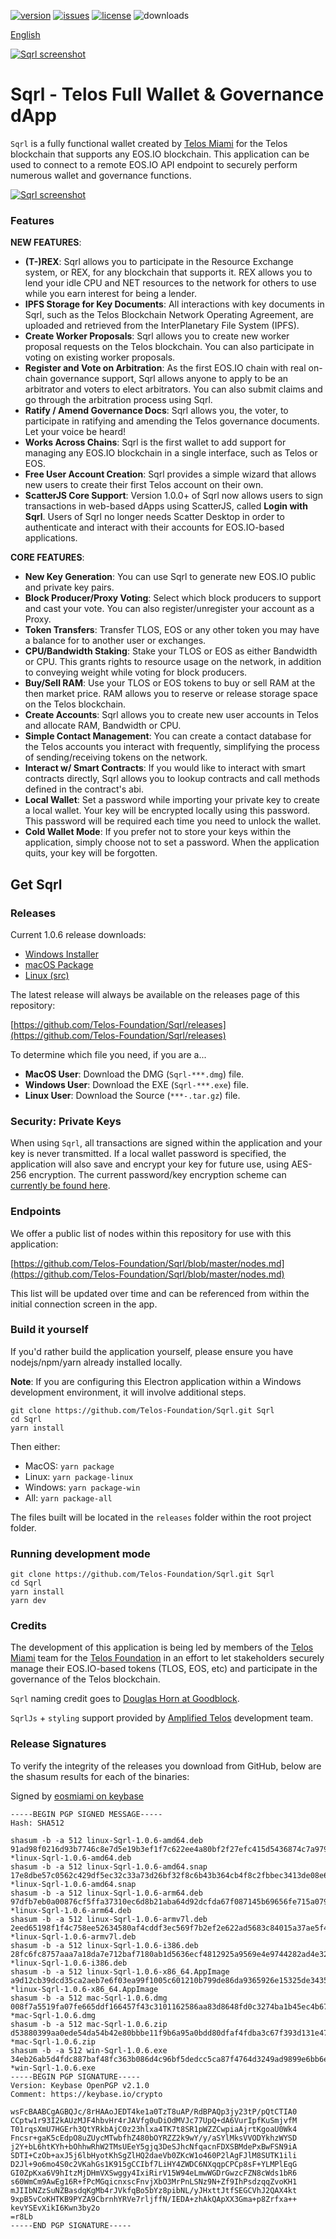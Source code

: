[![version](https://img.shields.io/github/release/Telos-Foundation/Sqrl/all.svg)](https://github.com/Telos-Foundation/Sqrl/releases)
[![issues](https://img.shields.io/github/issues/Telos-Foundation/Sqrl.svg)](https://github.com/Telos-Foundation/Sqrl/issues)
[![license](https://img.shields.io/badge/license-MIT-blue.svg)](https://raw.githubusercontent.com/Telos-Foundation/Sqrl/master/LICENSE)
![downloads](https://img.shields.io/github/downloads/Telos-Foundation/Sqrl/total.svg)

[English](https://github.com/Telos-Foundation/Sqrl/blob/master/README.md)

[![Sqrl screenshot](https://raw.githubusercontent.com/Telos-Foundation/Sqrl/master/app/renderer/assets/images/sqrl.png)](https://raw.githubusercontent.com/Telos-Foundation/Sqrl/master/app/renderer/assets/images/sqrl.png)

# Sqrl - Telos Full Wallet & Governance dApp

`Sqrl` is a fully functional wallet created by [Telos Miami](https://eos.miami/) for the Telos blockchain that supports any EOS.IO blockchain. This application can be used to connect to a remote EOS.IO API endpoint to securely perform numerous wallet and governance functions.

[![Sqrl screenshot](https://raw.githubusercontent.com/Telos-Foundation/Sqrl/master/Sqrl.png)](https://raw.githubusercontent.com/Telos-Foundation/Sqrl/master/Sqrl.png)

### Features

**NEW FEATURES**:
- **(T-)REX**: Sqrl allows you to participate in the Resource Exchange system, or REX, for any blockchain that supports it. REX allows you to lend your idle CPU and NET resources to the network for others to use while you earn interest for being a lender.
- **IPFS Storage for Key Documents**: All interactions with key documents in Sqrl, such as the Telos Blockchain Network Operating Agreement, are uploaded and retrieved from the InterPlanetary File System (IPFS).
- **Create Worker Proposals**: Sqrl allows you to create new worker proposal requests on the Telos blockchain. You can also participate in voting on existing worker proposals.
- **Register and Vote on Arbitration**: As the first EOS.IO chain with real on-chain governance support, Sqrl allows anyone to apply to be an arbitrator and voters to elect arbitrators. You can also submit claims and go through the arbitration process using Sqrl.
- **Ratify / Amend Governance Docs**: Sqrl allows you, the voter, to participate in ratifying and amending the Telos governance documents. Let your voice be heard!
- **Works Across Chains**: Sqrl is the first wallet to add support for managing any EOS.IO blockchain in a single interface, such as Telos or EOS.
- **Free User Account Creation**: Sqrl provides a simple wizard that allows new users to create their first Telos account on their own.
- **ScatterJS Core Support**: Version 1.0.0+ of Sqrl now allows users to sign transactions in web-based dApps using ScatterJS, called **Login with Sqrl**. Users of Sqrl no longer needs Scatter Desktop in order to authenticate and interact with their accounts for EOS.IO-based applications.

**CORE FEATURES**:
- **New Key Generation**: You can use Sqrl to generate new EOS.IO public and private key pairs.
- **Block Producer/Proxy Voting**: Select which block producers to support and cast your vote. You can also register/unregister your account as a Proxy.
- **Token Transfers**: Transfer TLOS, EOS or any other token you may have a balance for to another user or exchanges.
- **CPU/Bandwidth Staking**: Stake your TLOS or EOS as either Bandwidth or CPU. This grants rights to resource usage on the network, in addition to conveying weight while voting for block producers.
- **Buy/Sell RAM**: Use your TLOS or EOS tokens to buy or sell RAM at the then market price. RAM allows you to reserve or release storage space on the Telos blockchain.
- **Create Accounts**: Sqrl allows you to create new user accounts in Telos and allocate RAM, Bandwidth or CPU.
- **Simple Contact Management**: You can create a contact database for the Telos accounts you interact with frequently, simplifying the process of sending/receiving tokens on the network.
- **Interact w/ Smart Contracts**: If you would like to interact with smart contracts directly, Sqrl allows you to lookup contracts and call methods defined in the contract's abi.
- **Local Wallet**: Set a password while importing your private key to create a local wallet. Your key will be encrypted locally using this password. This password will be required each time you need to unlock the wallet.
- **Cold Wallet Mode**: If you prefer not to store your keys within the application, simply choose not to set a password. When the application quits, your key will be forgotten.

## Get Sqrl

### Releases

Current 1.0.6 release downloads:

- [Windows Installer](https://github.com/Telos-Foundation/Sqrl/releases/download/1.0.6/win-Sqrl-1.0.6.exe)
- [macOS Package](https://github.com/Telos-Foundation/Sqrl/releases/download/1.0.6/mac-Sqrl-1.0.6.dmg)
- [Linux (src)](https://github.com/Telos-Foundation/Sqrl/archive/1.0.6.tar.gz)

The latest release will always be available on the releases page of this repository:

[https://github.com/Telos-Foundation/Sqrl/releases](https://github.com/Telos-Foundation/Sqrl/releases)

To determine which file you need, if you are a...

- **MacOS User**: Download the DMG (`Sqrl-***.dmg`) file.
- **Windows User**: Download the EXE (`Sqrl-***.exe`) file.
- **Linux User**: Download the Source (`***-.tar.gz`) file.

### Security: Private Keys

When using `Sqrl`, all transactions are signed within the application and your key is never transmitted. If a local wallet password is specified, the application will also save and encrypt your key for future use, using AES-256 encryption. The current password/key encryption scheme can [currently be found here](https://github.com/Telos-Foundation/Sqrl/blob/master/app/shared/actions/wallet.js#L8).

### Endpoints

We offer a public list of nodes within this repository for use with this application:

[https://github.com/Telos-Foundation/Sqrl/blob/master/nodes.md](https://github.com/Telos-Foundation/Sqrl/blob/master/nodes.md)

This list will be updated over time and can be referenced from within the initial connection screen in the app.

### Build it yourself

If you'd rather build the application yourself, please ensure you have nodejs/npm/yarn already installed locally.

**Note**: If you are configuring this Electron application within a Windows development environment, it will involve additional steps.

```
git clone https://github.com/Telos-Foundation/Sqrl.git Sqrl
cd Sqrl
yarn install
```

Then either:

- MacOS: `yarn package`
- Linux: `yarn package-linux`
- Windows: `yarn package-win`
- All: `yarn package-all`

The files built will be located in the `releases` folder within the root project folder.

### Running development mode

```
git clone https://github.com/Telos-Foundation/Sqrl.git Sqrl
cd Sqrl
yarn install
yarn dev
```

### Credits

The development of this application is being led by members of the [Telos Miami](https://eos.miami) team for the [Telos Foundation](https://telosfoundation.io) in an effort to let stakeholders securely manage their EOS.IO-based tokens (TLOS, EOS, etc) and participate in the governance of the Telos blockchain.

`Sqrl` naming credit goes to [Douglas Horn at Goodblock](https://goodblock.io/).

`SqrlJs` + `styling` support provided by [Amplified Telos](https://amplified.software/) development team.

### Release Signatures

To verify the integrity of the releases you download from GitHub, below are the shasum results for each of the binaries:

Signed by [eosmiami on keybase](https://keybase.io/eosmiami)

```
-----BEGIN PGP SIGNED MESSAGE-----
Hash: SHA512

shasum -b -a 512 linux-Sqrl-1.0.6-amd64.deb
91ad98f0216d93b7746c8e7d5e19b3ef1f7c622ee4a80bf2f27efc415d5436874c7a979323bdd9b54045d04bf1699c5c9f1379fbc77cdbcae464bb23618ca8fa *linux-Sqrl-1.0.6-amd64.deb
shasum -b -a 512 linux-Sqrl-1.0.6-amd64.snap
17e8dbe57c0562c429df5ec32c33a73d26bf32f8c6b43b364cb4f8c2fbbec3413de08e6cd8991911a9a55107b914b1804a954d7c938b2f8f970dc76c36bfcf53 *linux-Sqrl-1.0.6-amd64.snap
shasum -b -a 512 linux-Sqrl-1.0.6-arm64.deb
97dfb7eb0a00876cf5ffa37310ec6d8b21aba64d92dcfda67f087145b69656fe715a07979aac09712e2c8a5810da94fe17846200903819dcf7b4597c399c40c8 *linux-Sqrl-1.0.6-arm64.deb
shasum -b -a 512 linux-Sqrl-1.0.6-armv7l.deb
2eed65198f1f4c758ee52634580af4cddf3ec569f7b2ef2e622ad5683c84015a37ae5f47d3e3f32febfd45fb207d84ca2f83f93cb28a867bc27aedd9587776e3 *linux-Sqrl-1.0.6-armv7l.deb
shasum -b -a 512 linux-Sqrl-1.0.6-i386.deb
28fc6fc8757aaa7a18da7e712baf7180ab1d5636ecf4812925a9569e4e9744282ad4e32bc60969d17e1f107fbde55264d3ce5c400b1084a0323544f02f0282c8 *linux-Sqrl-1.0.6-i386.deb
shasum -b -a 512 linux-Sqrl-1.0.6-x86_64.AppImage
a9d12cb39dcd35ca2aeb7e6f03ea99f1005c601210b799de86da9365926e15325de34351634e333ae6dd7a58f74126817991b695bad1d2ec4b6ca2e542928241 *linux-Sqrl-1.0.6-x86_64.AppImage
shasum -b -a 512 mac-Sqrl-1.0.6.dmg
008f7a5519fa07fe665ddf166457f43c3101162586aa83d8648fd0c3274ba1b45ec4b675290e8b0cc815a6fa1ea17bc2ce2db67ce41809418e6bd520d390251d *mac-Sqrl-1.0.6.dmg
shasum -b -a 512 mac-Sqrl-1.0.6.zip
d53880399aa0ede54da54b42e80bbbe11f9b6a95a0bdd80dfaf4fdba3c67f393d131e4734bff53a14aae03f600422d017f1d19b9a7b88cd7309a47e198096850 *mac-Sqrl-1.0.6.zip
shasum -b -a 512 win-Sqrl-1.0.6.exe
34eb26ab5d4fdc887baf48fc363b086d4c96bf5dedcc5ca87f4764d3249ad9899e6bb6e46c9a8af77e040912393107eab5259bbd58aebe8af399a0b2505377ce *win-Sqrl-1.0.6.exe
-----BEGIN PGP SIGNATURE-----
Version: Keybase OpenPGP v2.1.0
Comment: https://keybase.io/crypto

wsFcBAABCgAGBQJc/8rHAAoJEDT4ke1a0TzT8uAP/RdBPAQp3jy23tP/pQtCTIA0
CCptw1r93I2kAUzMJF4hbvHr4rJAVfg0uDiOdMVJc77UpQ+dA6VurIpfKuSmjvfM
T01rqsXmU7HGErh3QtYRkbAjC0z23hlxa4TK7t8SR1pWZZCwpiaAjrtKgoaU0Wk4
Fncsr+gaK5cEdpO8uZUycMTwbfhZ480bOYRZZ2k9wY/y/aSYlMksVVODYkhzWYSD
j2Y+bL6htKYh+bOhhwRhW2TMsUEeY5gjq3DeSJhcNfqacnFDXSBMdePxBwFSN9iA
SDTI+CzOb+axJ5j6lbHyotKhSgZlHQ2daeVb0ZKcW1o460P2lAgFJlM8SUTK1ili
D2Jl+9o6mo4S0c2VKahGs1K915gCCIbf7LiHY4ZWDC6NXqqpCPCp8sF+YLMPlEqG
GI0ZpKxa6V9hItzMjDHmVXSwggy4IxiRirV15W94eLmwWGDrGwzcFZN8cWds1bR6
s60WmCm9AwEg16R+fPcMGqicnxscFnvjXbO3MrPnLSNz9N+Zf9IhPsdzqqZvoKH1
mJIIbNZzSuNZBasdqKgMb4rJVkfqBo5bYz8pibNL/yJHxttJtfSEGCVhJ2QAX4kt
9xpB5vCoKHTKB9PYZA9CbrnhYRVe7rljffN/IEDA+zhAkQApXX3Gma+p8Zrfxa++
kevYSEvXikI6Kwn3by2o
=r8Lb
-----END PGP SIGNATURE-----
```